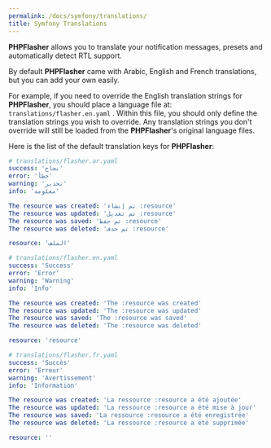 ```yaml
---
permalink: /docs/symfony/translations/
title: Symfony Translations
---
```


**<span class="text-indigo-900">PHP<span class="text-indigo-500">Flasher</span></span>** allows you to translate your notification messages, presets and automatically detect RTL support.

By default **<span class="text-indigo-900">PHP<span class="text-indigo-500">Flasher</span></span>** came with Arabic, English and French translations, but you can add your own easily.

For example, if you need to override the English translation strings for **<span class="text-indigo-900">PHP<span class="text-indigo-500">Flasher</span></span>**, 
you should place a language file at: `translations/flasher.en.yaml` . Within this file, 
you should only define the translation strings you wish to override. 
Any translation strings you don't override will still be loaded from the **<span class="text-indigo-900">PHP<span class="text-indigo-500">Flasher</span></span>**'s original language files.

Here is the list of the default translation keys for **<span class="text-indigo-900">PHP<span class="text-indigo-500">Flasher</span></span>**:

```yaml
# translations/flasher.ar.yaml
success: 'نجاح'
error: 'خطأ'
warning: 'تحذير'
info: 'معلومة'

The resource was created: 'تم إنشاء :resource'
The resource was updated: 'تم تعديل :resource'
The resource was saved: 'تم حفظ :resource'
The resource was deleted: 'تم حذف :resource'

resource: 'الملف'
```

```yaml
# translations/flasher.en.yaml
success: 'Success'
error: 'Error'
warning: 'Warning'
info: 'Info'

The resource was created: 'The :resource was created'
The resource was updated: 'The :resource was updated'
The resource was saved: 'The :resource was saved'
The resource was deleted: 'The :resource was deleted'

resource: 'resource'
```

```yaml
# translations/flasher.fr.yaml
success: 'Succès'
error: 'Erreur'
warning: 'Avertissement'
info: 'Information'

The resource was created: 'La ressource :resource a été ajoutée'
The resource was updated: 'La ressource :resource a été mise à jour'
The resource was saved: 'La ressource :resource a été enregistrée'
The resource was deleted: 'La ressource :resource a été supprimée'

resource: ''
```
